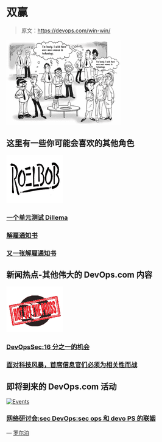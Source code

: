 # 双赢

> 原文：<https://devops.com/win-win/>

[![Women in Tech](img/83f1ce63aa138f09e313cdbe764d38b9.png)](https://devops.com/wp-content/uploads/2015/12/womenintech1.jpg)

## 这里有一些你可能会喜欢的其他角色

[![RoelBob150x120](img/972ea3bce9ddfe19cea7f98f253dc669.png)](https://i0.wp.com/devops.com/wp-content/uploads/2015/10/RoelBob150x120.jpg)

### [一个单元测试 Dillema](https://devops.com/2015/11/04/unit-testing-dilemma/)

### [解雇通知书](https://devops.com/2015/10/23/roelbob-pink-slip-10-22-2015/)

### [又一张解雇通知书](https://devops.com/2015/11/13/another-pink-slip-devops-in-a-box/)

## 新闻热点-其他伟大的 DevOps.com 内容

[![HotPress](img/d0fdda0edea16e6ffdc28e2f5b02c0a4.png)](https://i1.wp.com/devops.com/wp-content/uploads/2015/10/HotPress.png)

### [DevOpsSec:16 分之一的机会](https://devops.com/2015/12/02/devopssec-1-16-chances/ "Permalink to DevOpsSec: 1 in 16 Chances")

### [面对科技风暴，首席信息官们必须为相关性而战](https://devops.com/2015/12/02/cios-must-fight-for-relevance-in-face-of-tech-storms/ "Permalink to CIOs Must Fight for Relevance in Face of Tech Storms")

## 即将到来的 DevOps.com 活动

[![Events](img/1b585782a4e8db1073ff2e5fcf1e2ec2.png)](https://i1.wp.com/devops.com/wp-content/uploads/2015/10/Events-e1446084681530.jpg)

### [网络研讨会:sec DevOps:sec ops 和 devo PS 的联姻](https://devops.com/2015/11/13/webinar-secdevops-the-marriage-of-secops-and-devops/ "Permalink to Webinar: SecDevOps: The Marriage of SecOps and DevOps")

— [罗尔泊](https://devops.com/author/breselman/)